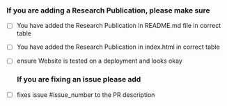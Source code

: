 
  ### If you are adding a Research Publication, please make sure 
- [ ] You have added the Research Publication in README.md file in correct table
- [ ] You have added the Research Publication in index.html in correct table
- [ ] ensure Website is tested on a deployment and looks okay

  ### If you are fixing an issue please add
- [ ] fixes issue #issue_number to the PR description
